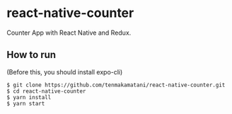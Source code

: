 # react-native-counter

Counter App with React Native and Redux.

## How to run

(Before this, you should install expo-cli)

```
$ git clone https://github.com/tenmakamatani/react-native-counter.git
$ cd react-native-counter
$ yarn install
$ yarn start
```